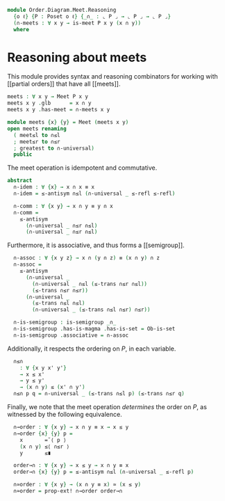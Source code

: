 <!--
```agda
open import Algebra.Semigroup
open import Algebra.Magma

open import Cat.Prelude

open import Order.Diagram.Meet
open import Order.Base

import Order.Reasoning
```
-->

```agda
module Order.Diagram.Meet.Reasoning
  {o ℓ} {P : Poset o ℓ} {_∩_ : ⌞ P ⌟ → ⌞ P ⌟ → ⌞ P ⌟}
  (∩-meets : ∀ x y → is-meet P x y (x ∩ y))
  where
```

<!--
```agda
open Order.Reasoning P
open Meet
```
-->

# Reasoning about meets

This module provides syntax and reasoning combinators for working with
[[partial orders]] that have all [[meets]].

```agda
meets : ∀ x y → Meet P x y
meets x y .glb      = x ∩ y
meets x y .has-meet = ∩-meets x y

module meets {x} {y} = Meet (meets x y)
open meets renaming
  ( meet≤l to ∩≤l
  ; meet≤r to ∩≤r
  ; greatest to ∩-universal)
  public
```

The meet operation is idempotent and commutative.

```agda
abstract
  ∩-idem : ∀ {x} → x ∩ x ≡ x
  ∩-idem = ≤-antisym ∩≤l (∩-universal _ ≤-refl ≤-refl)

  ∩-comm : ∀ {x y} → x ∩ y ≡ y ∩ x
  ∩-comm =
    ≤-antisym
      (∩-universal _ ∩≤r ∩≤l)
      (∩-universal _ ∩≤r ∩≤l)
```

Furthermore, it is associative, and thus forms a [[semigroup]].

```agda
  ∩-assoc : ∀ {x y z} → x ∩ (y ∩ z) ≡ (x ∩ y) ∩ z
  ∩-assoc =
    ≤-antisym
      (∩-universal _
        (∩-universal _ ∩≤l (≤-trans ∩≤r ∩≤l))
        (≤-trans ∩≤r ∩≤r))
      (∩-universal _
        (≤-trans ∩≤l ∩≤l)
        (∩-universal _ (≤-trans ∩≤l ∩≤r) ∩≤r))

  ∩-is-semigroup : is-semigroup _∩_
  ∩-is-semigroup .has-is-magma .has-is-set = Ob-is-set
  ∩-is-semigroup .associative = ∩-assoc
```

Additionally, it respects the ordering on $P$, in each variable.

```agda
  ∩≤∩
    : ∀ {x y x' y'}
    → x ≤ x'
    → y ≤ y'
    → (x ∩ y) ≤ (x' ∩ y')
  ∩≤∩ p q = ∩-universal _ (≤-trans ∩≤l p) (≤-trans ∩≤r q)
```

<!--
```agda
  ∩≤∩l : ∀ {x y x'} → x ≤ x' → (x ∩ y) ≤ (x' ∩ y)
  ∩≤∩l p = ∩≤∩ p ≤-refl

  ∩≤∩r : ∀ {x y y'} → y ≤ y' → (x ∩ y) ≤ (x ∩ y')
  ∩≤∩r p = ∩≤∩ ≤-refl p
```
-->

Finally, we note that the meet operation _determines_ the order on $P$,
as witnessed by the following equivalence.

```agda
  ∩→order : ∀ {x y} → x ∩ y ≡ x → x ≤ y
  ∩→order {x} {y} p =
    x       =˘⟨ p ⟩
    (x ∩ y) ≤⟨ ∩≤r ⟩
    y       ≤∎

  order→∩ : ∀ {x y} → x ≤ y → x ∩ y ≡ x
  order→∩ {x} {y} p = ≤-antisym ∩≤l (∩-universal _ ≤-refl p)

  ∩≃order : ∀ {x y} → (x ∩ y ≡ x) ≃ (x ≤ y)
  ∩≃order = prop-ext! ∩→order order→∩
```
